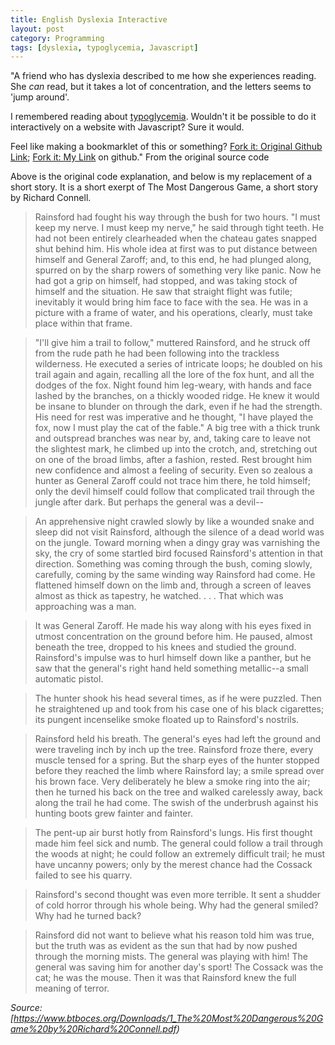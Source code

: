 ```yaml
---
title: English Dyslexia Interactive
layout: post
category: Programming
tags: [dyslexia, typoglycemia, Javascript]
---
```


"A friend who has dyslexia described to me how she experiences reading. She *can* read, but it takes a lot of concentration, and the letters seems to 'jump around'.

I remembered reading about [typoglycemia](https://en.wikipedia.org/wiki/Typoglycemia). Wouldn't it be possible to do it interactively on a website with Javascript? Sure it would.

Feel like making a bookmarklet of this or something? [Fork it: Original Github Link](https://github.com/geon/geon.github.com/blob/master/_posts/2016-03-03-dsxyliea.md); [Fork it: My Link](https://github.com/MeghanMcv/skills-github-pages/blob/main/index.md) on github." From the original source code

Above is the original code explanation, and below is my replacement of a short story. It is a short exerpt of The Most Dangerous Game, a short story by Richard Connell.

> Rainsford had fought his way through the bush for two hours. "I must keep my nerve. I must keep my nerve," he said through tight teeth.
> He had not been entirely clearheaded when the chateau gates snapped shut behind him. His whole idea at first was to put distance between himself and General Zaroff; and, to this end, he had plunged along, spurred on by the sharp rowers of something very like panic. Now he had got a grip on himself, had stopped, and was taking stock of himself and the situation. He saw that straight flight was futile; inevitably it would bring him face to face with the sea. He was in a picture with a frame of water, and his operations, clearly, must take place within that frame.

> "I'll give him a trail to follow," muttered Rainsford, and he struck off from the rude path he had been following into the trackless wilderness. He executed a series of intricate loops; he doubled on his trail again and again, recalling all the lore of the fox hunt, and all the dodges of the fox. Night found him leg-weary, with hands and face lashed by the branches, on a thickly wooded ridge. He knew it would be insane to blunder on through the dark, even if he had the strength. His need for rest was imperative and he thought, "I have played the fox, now I must play the cat of the fable." A big tree with a thick trunk and outspread branches was near by, and, taking care to leave not the slightest mark, he climbed up into the crotch, and, stretching out on one of the broad limbs, after a fashion, rested. Rest brought him new confidence and almost a feeling of security. Even so zealous a hunter as General Zaroff could not trace him there, he told himself; only the devil himself could follow that complicated trail through the jungle after dark. But perhaps the general was a devil--

> An apprehensive night crawled slowly by like a wounded snake and sleep did not visit Rainsford, although the silence of a dead world was on the jungle. Toward morning when a dingy gray was varnishing the sky, the cry of some startled bird focused Rainsford's attention in that direction. Something was coming through the bush, coming slowly, carefully, coming by the same winding way Rainsford had come. He flattened himself down on the limb and, through a screen of leaves almost as thick as tapestry, he watched. . . . That which was approaching was a man.

> It was General Zaroff. He made his way along with his eyes fixed in utmost concentration on the ground before him. He paused, almost beneath the tree, dropped to his knees and studied the ground. Rainsford's impulse was to hurl himself down like a panther, but he saw that the general's right hand held something metallic--a small automatic pistol.

> The hunter shook his head several times, as if he were puzzled. Then he straightened up and took from his case one of his black cigarettes; its pungent incenselike smoke floated up to Rainsford's nostrils.

> Rainsford held his breath. The general's eyes had left the ground and were traveling inch by inch up the tree. Rainsford froze there, every muscle tensed for a spring. But the sharp eyes of the hunter stopped before they reached the limb where Rainsford lay; a smile spread over his brown face. Very deliberately he blew a smoke ring into the air; then he turned his back on the tree and walked carelessly away, back along the trail he had come. The swish of the underbrush against his hunting boots grew fainter and fainter.

> The pent-up air burst hotly from Rainsford's lungs. His first thought made him feel sick and numb. The general could follow a trail through the woods at night; he could follow an extremely difficult trail; he must have uncanny powers; only by the merest chance had the Cossack failed to see his quarry.

> Rainsford's second thought was even more terrible. It sent a shudder of cold horror through his whole being. Why had the general smiled? Why had he turned back?

> Rainsford did not want to believe what his reason told him was true, but the truth was as evident as the sun that had by now pushed through the morning mists. The general was playing with him! The general was saving him for another day's sport! The Cossack was the cat; he was the mouse. Then it was that Rainsford knew the full meaning of terror.

*Source: [https://www.btboces.org/Downloads/1_The%20Most%20Dangerous%20Game%20by%20Richard%20Connell.pdf)*




<script type="text/javascript" src="//cdnjs.cloudflare.com/ajax/libs/jquery/2.0.3/jquery.min.js"></script>
<script type="text/javascript">

"use strict";

$(function(){

	var getTextNodesIn = function(el) {
	    return $(el).find(":not(iframe,script)").addBack().contents().filter(function() {
	        return this.nodeType == 3;
	    });
	};

	// var textNodes = getTextNodesIn($("p, h1, h2, h3"));
	var textNodes = getTextNodesIn($("*"));



	function isLetter(char) {
		return /^[\d]$/.test(char);
	}


	var wordsInTextNodes = [];
	for (var i = 0; i < textNodes.length; i++) {
		var node = textNodes[i];

		var words = []

		var re = /\w+/g;
		var match;
		while ((match = re.exec(node.nodeValue)) != null) {

			var word = match[0];
			var position = match.index;

			words.push({
				length: word.length,
				position: position
			});
		}

		wordsInTextNodes[i] = words;
	};


	function messUpWords () {

		for (var i = 0; i < textNodes.length; i++) {

			var node = textNodes[i];

			for (var j = 0; j < wordsInTextNodes[i].length; j++) {

				// Only change a tenth of the words each round.
				if (Math.random() > 1/10) {

					continue;
				}

				var wordMeta = wordsInTextNodes[i][j];

				var word = node.nodeValue.slice(wordMeta.position, wordMeta.position + wordMeta.length);
				var before = node.nodeValue.slice(0, wordMeta.position);
				var after  = node.nodeValue.slice(wordMeta.position + wordMeta.length);

				node.nodeValue = before + messUpWord(word) + after;
			};
		};
	}

	function messUpWord (word) {

		if (word.length < 3) {

			return word;
		}

		return word[0] + messUpMessyPart(word.slice(1, -1)) + word[word.length - 1];
	}

	function messUpMessyPart (messyPart) {

		if (messyPart.length < 2) {

			return messyPart;
		}

		var a, b;
		while (!(a < b)) {

			a = getRandomInt(0, messyPart.length - 1);
			b = getRandomInt(0, messyPart.length - 1);
		}

		return messyPart.slice(0, a) + messyPart[b] + messyPart.slice(a+1, b) + messyPart[a] + messyPart.slice(b+1);
	}

	// From https://developer.mozilla.org/en-US/docs/Web/JavaScript/Reference/Global_Objects/Math/random
	function getRandomInt(min, max) {
		
		return Math.floor(Math.random() * (max - min + 1) + min);
	}


	setInterval(messUpWords, 50);
});


</script>
